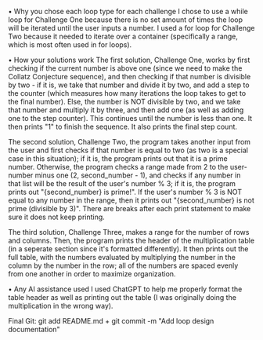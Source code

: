 •	Why you chose each loop type for each challenge
I chose to use a while loop for Challenge One because there is no set amount of times the loop will be iterated until the user inputs a number.
I used a for loop for Challenge Two because it needed to iterate over a container (specifically a range, which is most often used in for loops).


•	How your solutions work
The first solution, Challenge One, works by first checking if the current number is above one (since we need to make the Collatz Conjecture sequence), and then checking if that number is divisible by two - if it is, we take that number and divide it by two, and add a step to the counter (which measures how many iterations the loop takes to get to the final number). Else, the number is NOT divisible by two, and we take that number and multiply it by three, and then add one (as well as adding one to the step counter). This continues until the number is less than one. It then prints "1" to finish the sequence. It also prints the final step count.

The second solution, Challenge Two, the program takes another input from the user and first checks if that number is equal to two (as two is a special case in this situation); if it is, the program prints out that it is a prime number. Otherwise, the program checks a range made from 2 to the user-number minus one (2, second_number - 1), and checks if any number in that list will be the result of the user's number % 3; if it is, the program prints out "{second_number} is prime!". If the user's number % 3 is NOT equal to any number in the range, then it prints out "{second_number} is not prime (divisible by 3)". There are breaks after each print statement to make sure it does not keep printing.

The third solution, Challenge Three, makes a range for the number of rows and columns. Then, the program prints the header of the multiplication table (in a seperate section since it's formatted differently). It then prints out the full table, with the numbers evaluated by multiplying the number in the column by the number in the row; all of the numbers are spaced evenly from one another in order to maximize organization.


•	Any AI assistance used
I used ChatGPT to help me properly format the table header as well as printing out the table (I was originally doing the multiplication in the wrong way).

Final Git: git add README.md + git commit -m "Add loop design documentation"
